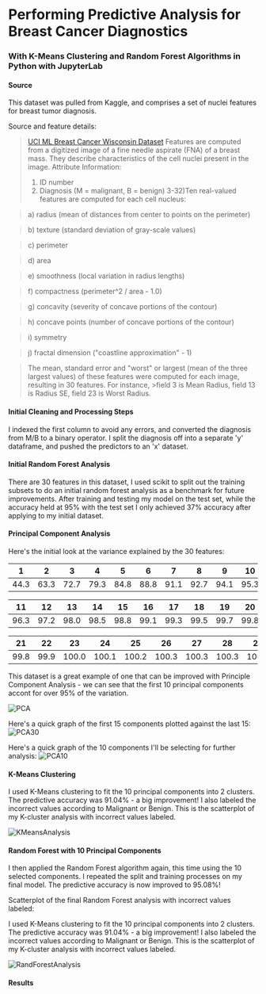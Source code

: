 
# Performing Predictive Analysis for Breast Cancer Diagnostics
### With K-Means Clustering and Random Forest Algorithms in Python with JupyterLab

####  Source
This dataset was pulled from Kaggle, and comprises a set of nuclei features for breast tumor diagnosis. 

Source and feature details:
>[UCI ML Breast Cancer Wisconsin Dataset](https://www.kaggle.com/uciml/breast-cancer-wisconsin-data)
>Features are computed from a digitized image of a fine needle aspirate (FNA) of a breast mass. They describe characteristics of the cell nuclei present in the image.
>Attribute Information:
>1) ID number
>2) Diagnosis (M = malignant, B = benign)
>3-32)Ten real-valued features are computed for each cell nucleus:

>a) radius (mean of distances from center to points on the perimeter)

>b) texture (standard deviation of gray-scale values)

>c) perimeter

>d) area

>e) smoothness (local variation in radius lengths)

>f) compactness (perimeter^2 / area - 1.0)

>g) concavity (severity of concave portions of the contour)

>h) concave points (number of concave portions of the contour)

>i) symmetry

>j) fractal dimension ("coastline approximation" - 1)

>The mean, standard error and "worst" or largest (mean of the three largest values) of these features were computed for each image, resulting in 30 features. For instance, >field 3 is Mean Radius, field 13 is Radius SE, field 23 is Worst Radius.

####  Initial Cleaning and Processing Steps

I indexed the first column to avoid any errors, and converted the diagnosis from M/B to a binary operator. I split the diagnosis off into a separate 'y' dataframe, and pushed the predictors to an 'x' dataset. 

####  Initial Random Forest Analysis

There are 30 features in this dataset, I used scikit to split out the training subsets to do an initial random forest analysis as a benchmark for future improvements. After training and testing my model on the test set, while the accuracy held at 95% with the test set I only achieved 37% accuracy after applying to my initial dataset. 

####  Principal Component Analysis

Here's the initial look at the variance explained by the 30 features:

| 1     | 2    | 3     | 4     | 5     | 6     | 7     | 8     | 9     | 10    |
|-------|------|-------|-------|-------|-------|-------|-------|-------|-------|
| 44.3  | 63.3 | 72.7  | 79.3  | 84.8  | 88.8  | 91.1  | 92.7  | 94.1  | 95.3  |

|  11    |   12   |  13    |  14    |  15    |  16    |  17    |  18    |  19    |  20    |
|--------|--------|--------|--------|--------|--------|--------|--------|--------|--------|
|  96.3  |   97.2 |  98.0  |  98.5  |  98.8  |  99.1  |  99.3  |  99.5  |  99.7  |  99.8  |

|  21    | 22   | 23    | 24    | 25    | 26    | 27    | 28    | 29    | 30    |
|--------|-------|-------|-------|-------|-------|-------|-------|-------|-------|
|  99.8  |  99.9 | 100.0 | 100.1 | 100.2 | 100.3 | 100.3 | 100.3 | 100.3 | 100.3 |

This dataset is a great example of one that can be improved with Principle Component Analysis - we can see that the first 10 principal components accont for over 95% of the variation. 

![PCA](https://github.com/ElishaPhillips/Python-K-Means-RandomForest-Wisconsin-Breast-Cancer-Diagnostics/blob/067a1fe05c20a5ec0574d580becd5664fd1c97c9/Graphs/pca.png)

Here's a quick graph of the first 15 components plotted against the last 15:
![PCA30](https://github.com/ElishaPhillips/Python-K-Means-RandomForest-Wisconsin-Breast-Cancer-Diagnostics/blob/9c7d169e99817ed944578b93f33bdc127881913a/Graphs/Visualising30.png)

Here's a quick graph of the 10 components I'll be selecting for further analysis:
![PCA10](https://github.com/ElishaPhillips/Python-K-Means-RandomForest-Wisconsin-Breast-Cancer-Diagnostics/blob/9c7d169e99817ed944578b93f33bdc127881913a/Graphs/Visualising10.png)

####  K-Means Clustering

I used K-Means clustering to fit the 10 principal components into 2 clusters. The predictive accuracy was 91.04% - a big improvement! 
I also labeled the incorrect values according to Malignant or Benign. This is the scatterplot of my K-cluster analysis with incorrect values labeled.

![KMeansAnalysis](https://github.com/ElishaPhillips/Python-K-Means-RandomForest-Wisconsin-Breast-Cancer-Diagnostics/blob/9c7d169e99817ed944578b93f33bdc127881913a/Graphs/BCWD.KCluster.png)

####  Random Forest with 10 Principal Components

I then applied the Random Forest algorithm again, this time using the 10 selected components. I repeated the split and training processes on my final model. The predictive accuracy is now improved to 95.08%! 

Scatterplot of the final Random Forest analysis with incorrect values labeled:

I used K-Means clustering to fit the 10 principal components into 2 clusters. The predictive accuracy was 91.04% - a big improvement! 
I also labeled the incorrect values according to Malignant or Benign. This is the scatterplot of my K-cluster analysis with incorrect values labeled.

![RandForestAnalysis](https://github.com/ElishaPhillips/Python-K-Means-RandomForest-Wisconsin-Breast-Cancer-Diagnostics/blob/9c7d169e99817ed944578b93f33bdc127881913a/Graphs/BCWD.RandTree.png)

####  Results







